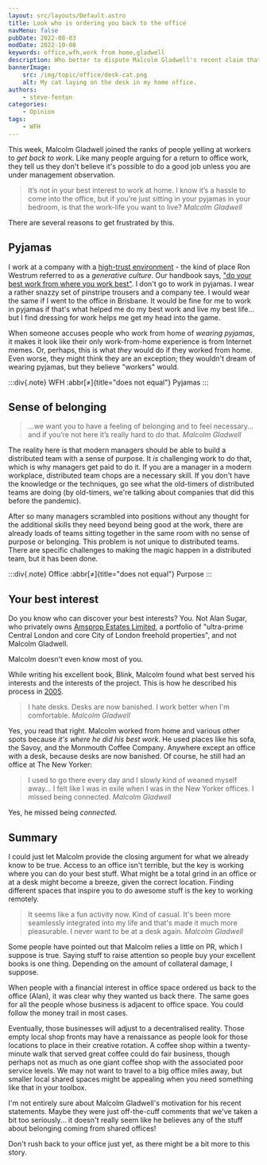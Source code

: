 ```yaml
---
layout: src/layouts/Default.astro
title: Look who is ordering you back to the office
navMenu: false
pubDate: 2022-08-03
modDate: 2022-10-08
keywords: office,wfh,work from home,gladwell
description: Who better to dispute Malcolm Gladwell's recent claim that we need to go back to the office than Malcolm Gladwell himself. 
bannerImage:
    src: /img/topic/office/desk-cat.png
    alt: My cat laying on the desk in my home office.
authors:
    - steve-fenton
categories:
    - Opinion
tags:
    - WFH
---
```


This week, Malcolm Gladwell joined the ranks of people yelling at workers to *get back to work*. Like many people arguing for a return to office work, they tell us they don't believe it's possible to do a good job unless you are under management observation.

> It’s not in your best interest to work at home. I know it’s a hassle to come into the office, but if you’re just sitting in your pyjamas in your bedroom, is that the work-life you want to live? <cite>Malcolm Gladwell</cite>

There are several reasons to get frustrated by this.

## Pyjamas

I work at a company with a <a href="https://handbook.octopus.com/life-octopus/trust">high-trust environment</a> - the kind of place Ron Westrum referred to as a *generative culture*. Our handbook says, <a href="https://handbook.octopus.com/life-octopus/where-you-work">"do your best work from where you work best"</a>. I don't go to work in pyjamas. I wear a rather snazzy set of pinstripe trousers and a company tee. I would wear the same if I went to the office in Brisbane. It would be fine for me to work in pyjamas if that's what helped me do my best work and live my best life... but I find dressing for work helps me get my head into the game.

When someone accuses people who work from home of *wearing pyjamas*, it makes it look like their only work-from-home experience is from Internet memes. Or, perhaps, this is what *they* would do if they worked from home. Even worse, they might think they are an exception; they wouldn't dream of wearing pyjamas, but they believe "workers" would.

:::div{.note}
WFH :abbr[≠]{title="does not equal"} Pyjamas
:::

## Sense of belonging

> ...we want you to have a feeling of belonging and to feel necessary... and if you’re not here it’s really hard to do that. <cite>Malcolm Gladwell</cite>

The reality here is that modern managers should be able to build a distributed team with a sense of purpose. It *is* challenging work to do that, which is why managers get paid to do it. If you are a manager in a modern workplace, distributed team chops are a necessary skill. If you don't have the knowledge or the techniques, go see what the old-timers of distributed teams are doing (by old-timers, we're talking about companies that did this before the pandemic).

After so many managers scrambled into positions without any thought for the additional skills they need beyond being good at the work, there are already loads of teams sitting together in the same room with no sense of purpose or belonging. This problem is not unique to distributed teams. There are specific challenges to making the magic happen in a distributed team, but it has been done.

:::div{.note}
Office :abbr[≠]{title="does not equal"} Purpose
:::

## Your best interest

Do you know who can discover your best interests? You. Not Alan Sugar, who privately owns [Amsprop Estates Limited](https://www.amsprop.com/), a portfolio of "ultra-prime Central London and core City of London freehold properties", and not Malcolm Gladwell. 

Malcolm doesn't even know most of you.

While writing his excellent book, Blink, Malcolm found what best served his interests and the interests of the project. This is how he described his process in <a href="https://www.theguardian.com/money/2005/mar/05/workandcareers.politicsphilosophyandsociety">2005</a>.

> I hate desks. Desks are now banished. I work better when I'm comfortable. <cite>Malcolm Gladwell</cite>

Yes, you read that right. Malcolm worked from home and various other spots because *it's where he did his best work*. He used places like his sofa, the Savoy, and the Monmouth Coffee Company. Anywhere except an office with a desk, because desks are now banished. Of course, he still had an office at The New Yorker:

> I used to go there every day and I slowly kind of weaned myself away... I felt like I was in exile when I was in the New Yorker offices. I missed being connected. <cite>Malcolm Gladwell</cite>

Yes, he missed being *connected*.

## Summary

I could just let Malcolm provide the closing argument for what we already know to be true. Access to an office isn't terrible, but the key is working where you can do your best stuff. What might be a total grind in an office or at a desk might become a breeze, given the correct location. Finding different spaces that inspire you to do awesome stuff is the key to working remotely.

> It seems like a fun activity now. Kind of casual. It's been more seamlessly integrated into my life and that's made it much more pleasurable. I never want to be at a desk again. <cite>Malcolm Gladwell</cite>

Some people have pointed out that Malcolm relies a little on PR, which I suppose is true. Saying stuff to raise attention so people buy your excellent books is one thing. Depending on the amount of collateral damage, I suppose.

When people with a financial interest in office space ordered us back to the office (Alan), it was clear why they wanted us back there. The same goes for all the people whose business is adjacent to office space. You could follow the money trail in most cases.

Eventually, those businesses will adjust to a decentralised reality. Those empty local shop fronts may have a renaissance as people look for those locations to place in their creative rotation. A coffee shop within a twenty-minute walk that served great coffee could do fair business, though perhaps not as much as one giant coffee shop with the associated poor service levels. We may not want to travel to a big office miles away, but smaller local shared spaces might be appealing when you need something like that in your toolbox.

I'm not entirely sure about Malcolm Gladwell's motivation for his recent statements. Maybe they were just off-the-cuff comments that we've taken a bit too seriously... it doesn't really seem like he believes any of the stuff about belonging coming from shared offices!

Don't rush back to your office just yet, as there might be a bit more to this story.